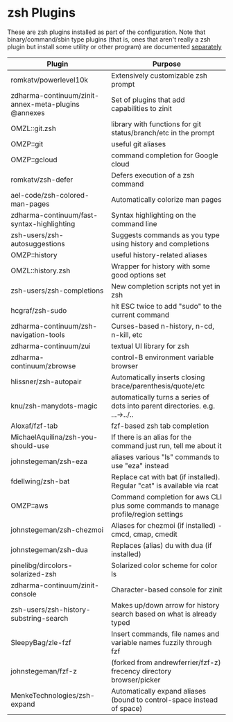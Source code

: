 # zsh Plugins

These are zsh plugins installed as part of the configuration. Note that binary/command/sbin type plugins (that is, ones that aren't really a zsh plugin but install some utility or other program) are documented [separately](utilities.md)

|Plugin |Purpose |
|-------|--------|
|romkatv/powerlevel10k|Extensively customizable zsh prompt|
|zdharma-continuum/zinit-annex-meta-plugins @annexes|Set of plugins that add capabilities to zinit|
|OMZL::git.zsh|library with functions for git status/branch/etc in the prompt|
|OMZP::git|useful git aliases|
|OMZP::gcloud|command completion for Google cloud|
|romkatv/zsh-defer|Defers execution of a zsh command|
|ael-code/zsh-colored-man-pages|Automatically colorize man pages|
|zdharma-continuum/fast-syntax-highlighting|Syntax highlighting on the command line|
|zsh-users/zsh-autosuggestions|Suggests commands as you type using history and completions|
|OMZP::history|useful history-related aliases|
|OMZL::history.zsh|Wrapper for history with some good options set|
|zsh-users/zsh-completions|New completion scripts not yet in zsh|
|hcgraf/zsh-sudo|hit ESC twice to add "sudo" to the current command|
|zdharma-continuum/zsh-navigation-tools|Curses-based n-history, n-cd, n-kill, etc|
|zdharma-continuum/zui|textual UI library for zsh|
|zdharma-continuum/zbrowse|control-B environment variable browser|
|hlissner/zsh-autopair|Automatically inserts closing brace/parenthesis/quote/etc|
|knu/zsh-manydots-magic|automatically turns a series of dots into parent directories. e.g. ...->../..|
|Aloxaf/fzf-tab|fzf-based zsh tab completion|
|MichaelAquilina/zsh-you-should-use|If there is an alias for the command just run, tell me about it|
|johnstegeman/zsh-eza|aliases various "ls" commands to use "eza" instead|
|fdellwing/zsh-bat|Replace cat with bat (if installed). Regular "cat" is available via rcat|
|OMZP::aws|Command completion for aws CLI plus some commands to manage profile/region settings| 
|johnstegeman/zsh-chezmoi|Aliases for chezmoi (if installed) - cmcd, cmap, cmedit|
|johnstegeman/zsh-dua|Replaces (alias) du with dua (if installed)|
|pinelibg/dircolors-solarized-zsh|Solarized color scheme for color ls|
|zdharma-continuum/zinit-console|Character-based console for zinit|
|zsh-users/zsh-history-substring-search|Makes up/down arrow for history search based on what is already typed|
|SleepyBag/zle-fzf|Insert commands, file names and variable names fuzzily through fzf|
|johnstegeman/fzf-z|(forked from andrewferrier/fzf-z) frecency directory browser/picker| 
|MenkeTechnologies/zsh-expand|Automatically expand aliases (bound to control-space instead of space)|